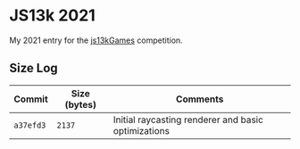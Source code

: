 # JS13k 2021

My 2021 entry for the [js13kGames](https://js13kgames.com) competition.

## Size Log

|Commit|Size (bytes)|Comments|
|------|------------|--------|
|`a37efd3`|`2137`|Initial raycasting renderer and basic optimizations|
